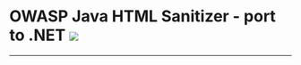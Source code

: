 # OWASP Java HTML Sanitizer - port to .NET [<img src="https://travis-ci.org/OWASP/java-html-sanitizer.svg">](https://travis-ci.org/OWASP/java-html-sanitizer)


----
